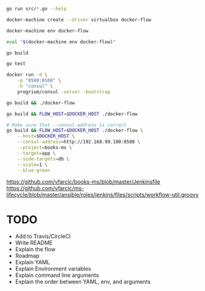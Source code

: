 ```bash
go run src/*.go --help

docker-machine create --driver virtualbox docker-flow

docker-machine env docker-flow

eval "$(docker-machine env docker-flow)"

go build

go test

docker run -d \
    -p "8500:8500" \
    -h "consul" \
    progrium/consul -server -bootstrap

go build && ./docker-flow

go build && FLOW_HOST=$DOCKER_HOST ./docker-flow

# Make sure that --consul-address is correct
go build && FLOW_HOST=$DOCKER_HOST ./docker-flow \
    --host=$DOCKER_HOST \
    --consul-address=http://192.168.99.100:8500 \
    --project=books-ms \
    --target=app \
    --side-targets=db \
    --scale=1 \
    --blue-green
```

https://github.com/vfarcic/books-ms/blob/master/Jenkinsfile
https://github.com/vfarcic/ms-lifecycle/blob/master/ansible/roles/jenkins/files/scripts/workflow-util.groovy

TODO
====

* Add to Travis/CircleCI
* Write README
* Explain the flow
* Roadmap
* Explain YAML
* Explain Environment variables
* Explain command line arguments
* Explain the order between YAML, env, and arguments

